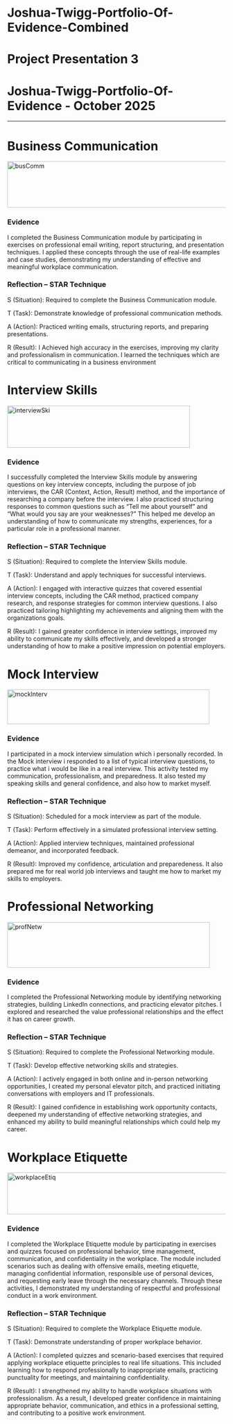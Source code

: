 # Joshua-Twigg-Portfolio-Of-Evidence-Combined

# Project Presentation 3

# Joshua-Twigg-Portfolio-Of-Evidence - October 2025
---
# Business Communication

<img width="508" height="107" alt="busComm" src="https://github.com/user-attachments/assets/decf4e15-809d-4557-8456-e4aed466ea28" />

### Evidence

I completed the Business Communication module by participating in exercises on professional email writing, report structuring, and presentation techniques. I applied these concepts through the use of real-life examples and case studies, demonstrating my understanding of effective and meaningful workplace communication.

### Reflection – STAR Technique

S (Situation): Required to complete the Business Communication module.

T (Task): Demonstrate knowledge of professional communication methods.

A (Action): Practiced writing emails, structuring reports, and preparing presentations.

R (Result): I Achieved high accuracy in the exercises, improving my clarity and professionalism in communication. I learned the techniques which are critical to communicating in a business environment

# Interview Skills

<img width="421" height="97" alt="interviewSki" src="https://github.com/user-attachments/assets/5804d6cd-8735-493f-a0f8-4eba306d2aae" />

### Evidence

I successfully completed the Interview Skills module by answering questions on key interview concepts, including the purpose of job interviews, the CAR (Context, Action, Result) method, and the importance of researching a company before the interview. I also practiced structuring responses to common questions such as “Tell me about yourself” and “What would you say are your weaknesses?” This helped me develop an understanding of how to communicate my strengths, experiences, for a particular role in a professional manner.

### Reflection – STAR Technique

S (Situation): Required to complete the Interview Skills module.

T (Task): Understand and apply techniques for successful interviews.

A (Action): I engaged with interactive quizzes that covered essential interview concepts, including the CAR method, practiced company research, and response strategies for common interview questions. I also practiced tailoring highlighting my achievements and aligning them with the organizations goals.

R (Result): I gained greater confidence in interview settings, improved my ability to communicate my skills effectively, and developed a stronger understanding of how to make a positive impression on potential employers.

# Mock Interview

<img width="466" height="80" alt="mockInterv" src="https://github.com/user-attachments/assets/5ede4793-ceef-431b-b9ef-c66f791a674a" />

### Evidence

I participated in a mock interview simulation which i personally recorded. In the Mock interview i responded to a list of typical interview questions, to practice what i would be like in a real interview. This activity tested my communication, professionalism, and preparedness. It also tested my speaking skills and general confidence, and also how to market myself.

### Reflection – STAR Technique

S (Situation): Scheduled for a mock interview as part of the module.

T (Task): Perform effectively in a simulated professional interview setting.

A (Action): Applied interview techniques, maintained professional demeanor, and incorporated feedback.

R (Result): Improved my confidence, articulation and preparedeness. It also prepared me for real world job interviews and taught me how to market my skills to employers.

# Professional Networking

<img width="467" height="105" alt="profNetw" src="https://github.com/user-attachments/assets/93d98bfc-fd3d-4e47-8fea-11530ead3f9a" />

### Evidence

I completed the Professional Networking module by identifying networking strategies, building LinkedIn connections, and practicing elevator pitches. I explored and researched the value professional relationships and the effect it has on career growth.

### Reflection – STAR Technique

S (Situation): Required to complete the Professional Networking module.

T (Task): Develop effective networking skills and strategies.

A (Action): I actively engaged in both online and in-person networking opportunities, I created my personal elevator pitch, and practiced initiating conversations with employers and IT professionals.

R (Result): I gained confidence in establishing work opportunity contacts, deepened my understanding of effective networking strategies, and enhanced my ability to build meaningful relationships which could help my career.

# Workplace Etiquette

<img width="548" height="96" alt="workplaceEtiq" src="https://github.com/user-attachments/assets/afe935bc-faf6-45b5-a90b-5c1ac6c1e3d1" />

### Evidence

I completed the Workplace Etiquette module by participating in exercises and quizzes focused on professional behavior, time management, communication, and confidentiality in the workplace. The module included scenarios such as dealing with offensive emails, meeting etiquette, managing confidential information, responsible use of personal devices, and requesting early leave through the necessary channels. Through these activities, I demonstrated my understanding of respectful and professional conduct in a work environment.

### Reflection – STAR Technique

S (Situation): Required to complete the Workplace Etiquette module.

T (Task): Demonstrate understanding of proper workplace behavior.

A (Action): I completed quizzes and scenario-based exercises that required applying workplace etiquette principles to real life situations. This included learning how to respond professionally to inappropriate emails, practicing punctuality for meetings, and maintaining confidentiality.

R (Result): I strengthened my ability to handle workplace situations with professionalism. As a result, I developed greater confidence in maintaining appropriate behavior, communication, and ethics in a professional setting, and contributing to a positive work environment.

